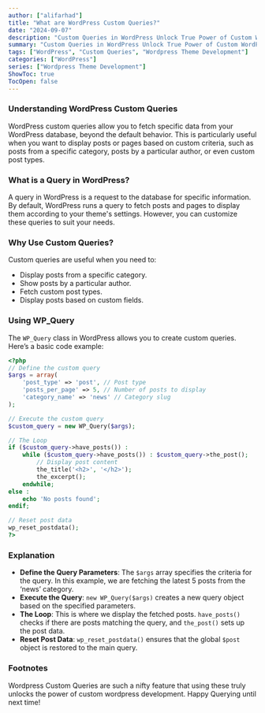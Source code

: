 ```yaml
---
author: ["alifarhad"]
title: "What are WordPress Custom Queries?"
date: "2024-09-07"
description: "Custom Queries in WordPress Unlock True Power of Custom WordPress Web Development"
summary: "Custom Queries in WordPress Unlock True Power of Custom WordPress Web Development"
tags: ["WordPress", "Custom Queries", "Wordpress Theme Development"]
categories: ["WordPress"]
series: ["Wordpress Theme Development"]
ShowToc: true
TocOpen: false
---
```


### Understanding WordPress Custom Queries

WordPress custom queries allow you to fetch specific data from your WordPress database, beyond the default behavior. This is particularly useful when you want to display posts or pages based on custom criteria, such as posts from a specific category, posts by a particular author, or even custom post types.

### What is a Query in WordPress?

A query in WordPress is a request to the database for specific information. By default, WordPress runs a query to fetch posts and pages to display them according to your theme's settings. However, you can customize these queries to suit your needs.

### Why Use Custom Queries?

Custom queries are useful when you need to:

- Display posts from a specific category.
- Show posts by a particular author.
- Fetch custom post types.
- Display posts based on custom fields.

### Using WP_Query

The `WP_Query` class in WordPress allows you to create custom queries. Here’s a basic code example:

```php
<?php
// Define the custom query
$args = array(
    'post_type' => 'post', // Post type
    'posts_per_page' => 5, // Number of posts to display
    'category_name' => 'news' // Category slug
);

// Execute the custom query
$custom_query = new WP_Query($args);

// The Loop
if ($custom_query->have_posts()) :
    while ($custom_query->have_posts()) : $custom_query->the_post();
        // Display post content
        the_title('<h2>', '</h2>');
        the_excerpt();
    endwhile;
else :
    echo 'No posts found';
endif;

// Reset post data
wp_reset_postdata();
?>
```

### Explanation

- **Define the Query Parameters**: The `$args` array specifies the criteria for the query. In this example, we are fetching the latest 5 posts from the ‘news’ category.
- **Execute the Query**: `new WP_Query($args)` creates a new query object based on the specified parameters.
- **The Loop**: This is where we display the fetched posts. `have_posts()` checks if there are posts matching the query, and `the_post()` sets up the post data.
- **Reset Post Data**: `wp_reset_postdata()` ensures that the global `$post` object is restored to the main query.

### Footnotes

Wordpress Custom Queries are such a nifty feature that using these truly unlocks the power of custom wordpress development. Happy Querying until next time!

